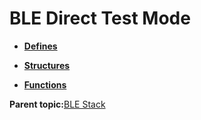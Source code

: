 # BLE Direct Test Mode

-   **[Defines](GUID-423950D3-AD18-4758-99A0-1632E63D9A62.md)**  

-   **[Structures](GUID-50743802-BA64-42E4-991B-53974AC62A77.md)**  

-   **[Functions](GUID-965015D2-EDE8-4792-85DF-17B7B0E47E36.md)**  


**Parent topic:**[BLE Stack](GUID-D5EE0E9F-016B-40BD-842B-1AE3B215DFE7.md)

